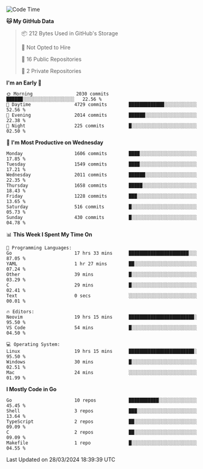 <!--START_SECTION:waka-->
![Code Time](http://img.shields.io/badge/Code%20Time-462%20hrs%2047%20mins-blue)

**🐱 My GitHub Data** 

> 📦 212 Bytes Used in GitHub's Storage 
 > 
> 🚫 Not Opted to Hire
 > 
> 📜 16 Public Repositories 
 > 
> 🔑 2 Private Repositories 
 > 
**I'm an Early 🐤** 

```text
🌞 Morning                2030 commits        ██████░░░░░░░░░░░░░░░░░░░   22.56 % 
🌆 Daytime                4729 commits        █████████████░░░░░░░░░░░░   52.56 % 
🌃 Evening                2014 commits        ██████░░░░░░░░░░░░░░░░░░░   22.38 % 
🌙 Night                  225 commits         █░░░░░░░░░░░░░░░░░░░░░░░░   02.50 % 
```
📅 **I'm Most Productive on Wednesday** 

```text
Monday                   1606 commits        ████░░░░░░░░░░░░░░░░░░░░░   17.85 % 
Tuesday                  1549 commits        ████░░░░░░░░░░░░░░░░░░░░░   17.21 % 
Wednesday                2011 commits        ██████░░░░░░░░░░░░░░░░░░░   22.35 % 
Thursday                 1658 commits        █████░░░░░░░░░░░░░░░░░░░░   18.43 % 
Friday                   1228 commits        ███░░░░░░░░░░░░░░░░░░░░░░   13.65 % 
Saturday                 516 commits         █░░░░░░░░░░░░░░░░░░░░░░░░   05.73 % 
Sunday                   430 commits         █░░░░░░░░░░░░░░░░░░░░░░░░   04.78 % 
```


📊 **This Week I Spent My Time On** 

```text
💬 Programming Languages: 
Go                       17 hrs 33 mins      ██████████████████████░░░   87.05 % 
YAML                     1 hr 27 mins        ██░░░░░░░░░░░░░░░░░░░░░░░   07.24 % 
Other                    39 mins             █░░░░░░░░░░░░░░░░░░░░░░░░   03.29 % 
C                        29 mins             █░░░░░░░░░░░░░░░░░░░░░░░░   02.41 % 
Text                     0 secs              ░░░░░░░░░░░░░░░░░░░░░░░░░   00.01 % 

🔥 Editors: 
Neovim                   19 hrs 15 mins      ████████████████████████░   95.50 % 
VS Code                  54 mins             █░░░░░░░░░░░░░░░░░░░░░░░░   04.50 % 

💻 Operating System: 
Linux                    19 hrs 15 mins      ████████████████████████░   95.50 % 
Windows                  30 mins             █░░░░░░░░░░░░░░░░░░░░░░░░   02.51 % 
Mac                      24 mins             ░░░░░░░░░░░░░░░░░░░░░░░░░   01.99 % 
```

**I Mostly Code in Go** 

```text
Go                       10 repos            ███████████░░░░░░░░░░░░░░   45.45 % 
Shell                    3 repos             ███░░░░░░░░░░░░░░░░░░░░░░   13.64 % 
TypeScript               2 repos             ██░░░░░░░░░░░░░░░░░░░░░░░   09.09 % 
C                        2 repos             ██░░░░░░░░░░░░░░░░░░░░░░░   09.09 % 
Makefile                 1 repo              █░░░░░░░░░░░░░░░░░░░░░░░░   04.55 % 
```




 Last Updated on 28/03/2024 18:39:39 UTC
<!--END_SECTION:waka-->
